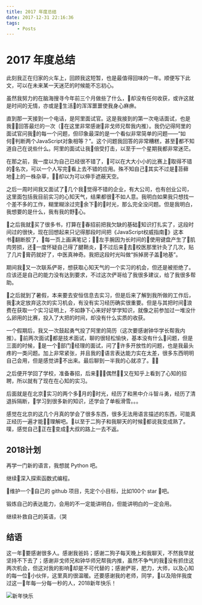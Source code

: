 ```yaml
---
title: 2017 年度总结
date: 2017-12-31 22:16:36
tags:
    - Posts
---
```

# 2017 年度总结

此刻我正在归家的火车上，回顾我这短暂，也是最值得回味的一年。顺便写下此文，可以在未来某一天迷茫的时候能不忘初心。

虽然我努力的在脑海搜寻今年前三个月做些了什么，却没有任何收获，或许这就是时间的无情，亦或是生活的浑浑噩噩使我身心麻痹。

直到那一天接到一个电话，是阿里面试官。这是我接到的第一次电话面试，也是我回答最烂的一次（在这里非常感谢非戈师兄帮我内推）。我仍记得阿里的面试官问我的每一个问题，但印象最深的是一个看似非常简单的问题——“如何判断两个JavaScript对象相等？”。这个问题我回答的非常糟糕，甚至都不知道自己在说些什么。阿里的面试让我倍受打击，以至于一个星期我都非常迷茫。

在那之前，我一度以为自己已经很不错了，可以在大大小小的比赛上取得不错的名次，可以一个人写完看上去不错的应用。殊不知自己其实不过是苔藓地上的一株杂草，却以为可以伸手遮蔽天空。

之后一周时间我又面试了几个我觉得不错的企业，有大公司，也有创业公司，这里面包括我目前实习的心知天气，结果都很不如人意。我明白如果我只想找一个差不多的工作，糊里糊涂过完余下的时光，那么完全没问题。但是我明白，我想要的是什么，我有我的野心。

之后我就买了很多书，打算在春招前把我欠缺的基础知识打扎实了，这段时间过的很快，现在回想起来只记得那段时间把《JavaScript权威指南》这本书翻断胶了，每一页上画满笔记；左手腕因为长时间的使用键盘产生了肌肉劳损，还一度怀疑自己得了腱鞘炎，不过后来去校医那里针灸了几次，贴了几片膏药就好了，中医真神奇。我把这段时光叫做“拆掉房子盖地基”。

期间我又一次联系俨哥，想获取心知天气的一个实习的机会，但还是被拒绝了。应该还是自己的能力没有达到要求，不过这次俨哥给了我很多建议，给了我很多帮助。

之后就到了暑假，本来要去安恒信息去实习，但是后来了解到我所做的工作后，我决定放弃这次的实习机会，有没有实习经历确实很重要。但是与其把时间浪费在获取一个实习证明上，不如静下心来好好学学知识，就像之前参加过一堆没什么卵用的比赛，投入了大把的时间，却没有什么实质的收获。

一个假期后，我又一次鼓起勇气投了阿里的简历（这次要感谢钟华学长帮我内推）。前两次面试都是技术面试，聊的很轻松愉快，基本没有什么问题，但是三面的时候，是一个部门经理的面试，问了许多开放性的问题，也是我最头疼的一类问题。加上非常紧张，并且我的语言表达能力实在太差，很多东西明明自己会用，但是感觉讲不出来。最后聊到一半我的心就凉了。

之后便开学回了学校，准备春招，后来偶然又在知乎上看到了心知的招聘，所以就有了现在在心知的实习。

后面就是在北京实习的两个多月的时光，经历了和黑中介斗智斗勇，经历了清退拆隔断，学习到很多新的知识，还学会了单板滑雪。。。

感觉在北京的这几个月真的学会了很多东西，很多无法用语言描述的东西，可能真正经历一遍才能理解吧。以至于二狗子和我聊天的时候都说我变成熟了。噗，感觉自己正在变成大叔的路上一去不返。

## 2018计划

再学一门新的语言，我想就 Python 吧。

继续深入探索函数式编程。

维护一个自己的 github 项目，先定个小目标，比如100个 star 吧。

锻炼自己的表达能力，会用的不一定能讲明白，但能讲明白的一定会用。

继续补救自己的英语，（哭

## 结语

这一年要感谢很多人。感谢我爸妈；感谢二狗子每天晚上和我聊天，不然我早就坚持不下去了；感谢非戈师兄和钟华师兄帮我内推，虽然不争气的我没有抓住这两次机会，但这对我的影响却是不可代替的；感谢俨哥，肥力，大师，以及心知的每一位小伙伴，这里真的很温暖。还要感谢我的老师，同学，以及陪伴我度过这一年每一分每一秒的人，2018新年快乐！

![新年快乐](http://cdn.shianqi.com/20171231223350_IOmqZA_IMG_20171231_215315.jpeg)